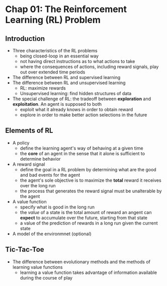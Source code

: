 # Chap 01: The Reinforcement Learning (RL) Problem

## Introduction 

- Three characteristics of the RL problems
	- being closed-loop in an essential way
	- not having direct instructions as to what actions to take
	- where the consequences of actions, including reward signals, play out over extended time periods
- The difference between RL and supervised learning
- The difference between RL and unsupervised learning
	- RL: maximize rewards
	- Unsupervised learning: find hidden structures of data
- The special challenge of RL: the tradeoff between **exploration** and **exploitation**. An agent is supposed to both
	- exploit what it already knows in order to obtain reward
	- explore in order to make better action selections in the future

## Elements of RL

- A policy
	- define the learning agent's way of behaving at a given time
	- the **core** of an agent in the sense that it alone is sufficient to determine behavior
- A reward signal
	- define the goal in a RL problem by determining what are the good and bad events for the agent
	- the agent's sole objective is to maximize the **total** reward it receives over the long run
	- the process that generates the reward signal must be unalterable by the agent
- A value function
	- specify what is good in the long run
	- the *value* of a state is the total amount of reward an angent can **expect** to accumulate over the future, starting from that state
	- a value of the prediction of rewards in a long run given the current state
- A model of the environmnet (optional)

## Tic-Tac-Toe

- The difference between evolutionary methods and the methods of learning value functions
	- learning a value function takes advantage of information available during the course of play
